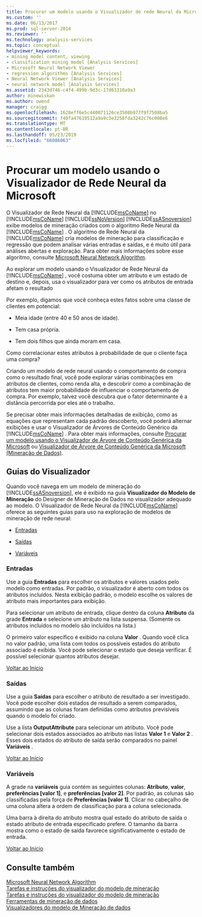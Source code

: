 ```yaml
---
title: Procurar um modelo usando o Visualizador de rede Neural da Microsoft | Microsoft Docs
ms.custom: ''
ms.date: 06/13/2017
ms.prod: sql-server-2014
ms.reviewer: ''
ms.technology: analysis-services
ms.topic: conceptual
helpviewer_keywords:
- mining model content, viewing
- classification mining model [Analysis Services]
- Microsoft Neural Network Viewer
- regression algorithms [Analysis Services]
- Neural Network Viewer [Analysis Services]
- neural network model [Analysis Services]
ms.assetid: 2343d746-c4f4-499b-9d3c-17d63310a9a3
author: minewiskan
ms.author: owend
manager: craigg
ms.openlocfilehash: 1628eff6e5c440071126ce3508b977f9f7508ba5
ms.sourcegitcommit: f40fa47619512a9a9c3e3258fda3242c76c008e6
ms.translationtype: MT
ms.contentlocale: pt-BR
ms.lasthandoff: 05/23/2019
ms.locfileid: "66086063"
---
```

# <a name="browse-a-model-using-the-microsoft-neural-network-viewer"></a>Procurar um modelo usando o Visualizador de Rede Neural da Microsoft
  O Visualizador de Rede Neural da [!INCLUDE[msCoName](../../includes/msconame-md.md)] no [!INCLUDE[msCoName](../../includes/msconame-md.md)] [!INCLUDE[ssNoVersion](../../includes/ssnoversion-md.md)] [!INCLUDE[ssASnoversion](../../includes/ssasnoversion-md.md)] exibe modelos de mineração criados com o algoritmo Rede Neural da [!INCLUDE[msCoName](../../includes/msconame-md.md)] . O algoritmo de Rede Neural da [!INCLUDE[msCoName](../../includes/msconame-md.md)] cria modelos de mineração para classificação e regressão que podem analisar várias entradas e saídas, e é muito útil para análises abertas e exploração. Para obter mais informações sobre esse algoritmo, consulte [Microsoft Neural Network Algorithm](microsoft-neural-network-algorithm.md).  
  
 Ao explorar um modelo usando o Visualizador de Rede Neural da [!INCLUDE[msCoName](../../includes/msconame-md.md)] , você costuma obter um atributo e um estado de destino e, depois, usa o visualizador para ver como os atributos de entrada afetam o resultado  
  
 Por exemplo, digamos que você conheça estes fatos sobre uma classe de clientes em potencial:  
  
-   Meia idade (entre 40 e 50 anos de idade).  
  
-   Tem casa própria.  
  
-   Tem dois filhos que ainda moram em casa.  
  
 Como correlacionar estes atributos à probabilidade de que o cliente faça uma compra?  
  
 Criando um modelo de rede neural usando o comportamento de compra como o resultado final, você pode explorar várias combinações em atributos de clientes, como renda alta, e descobrir como a combinação de atributos tem maior probabilidade de influenciar o comportamento de compra. Por exemplo, talvez você descubra que o fator determinante é a distância percorrida por eles até o trabalho.  
  
 Se precisar obter mais informações detalhadas de exibição, como as equações que representam cada padrão descoberto, você poderá alternar exibições e usar o Visualizador de Árvores de Conteúdo Genérico da [!INCLUDE[msCoName](../../includes/msconame-md.md)] . Para obter mais informações, consulte [Procurar um modelo usando o Visualizador de Árvore de Conteúdo Genérica da Microsoft](browse-a-model-using-the-microsoft-generic-content-tree-viewer.md) ou [Visualizador de Árvore de Conteúdo Genérica da Microsoft &#40;Mineração de Dados&#41;](../microsoft-generic-content-tree-viewer-data-mining.md).  
  
##  <a name="BKMK_ViewerTabs"></a> Guias do Visualizador  
 Quando você navega em um modelo de mineração do [!INCLUDE[ssASnoversion](../../includes/ssasnoversion-md.md)], ele é exibido na guia **Visualizador do Modelo de Mineração** do Designer de Mineração de Dados no visualizador adequado ao modelo. O Visualizador de Rede Neural da [!INCLUDE[msCoName](../../includes/msconame-md.md)] oferece as seguintes guias para uso na exploração de modelos de mineração de rede neural:  
  
-   [Entradas](#BKMK_Inputs)  
  
-   [Saídas](#BKMK_Outputs)  
  
-   [Variáveis](#BKMK_Characteristics)  
  
###  <a name="BKMK_Inputs"></a> Entradas  
 Use a guia **Entradas** para escolher os atributos e valores usados pelo modelo como entradas. Por padrão, o visualizador é aberto com todos os atributos incluídos. Nesta exibição padrão, o modelo escolhe os valores de atributo mais importantes para exibição.  
  
 Para selecionar um atributo de entrada, clique dentro da coluna **Atributo** da grade **Entrada** e selecione um atributo na lista suspensa. (Somente os atributos incluídos no modelo são incluídos na lista.)  
  
 O primeiro valor específico é exibido na coluna **Valor** . Quando você clica no valor padrão, uma lista com todos os possíveis estados do atributo associado é exibida. Você pode selecionar o estado que deseja verificar. É possível selecionar quantos atributos desejar.  
  
 [Voltar ao Início](#BKMK_ViewerTabs)  
  
###  <a name="BKMK_Outputs"></a> Saídas  
 Use a guia **Saídas** para escolher o atributo de resultado a ser investigado. Você pode escolher dois estados de resultado a serem comparados, assumindo que as colunas foram definidas como atributos previsíveis quando o modelo foi criado.  
  
 Use a lista **OutputAttribute** para selecionar um atributo. Você pode selecionar dois estados associados ao atributo nas listas **Valor 1** e **Valor 2** . Esses dois estados do atributo de saída serão comparados no painel **Variáveis** .  
  
 [Voltar ao Início](#BKMK_ViewerTabs)  
  
###  <a name="BKMK_Characteristics"></a> Variáveis  
 A grade na **variáveis** guia contém as seguintes colunas: **Atributo**, **valor**, **preferências [valor 1]**, e **preferências [valor 2]**. Por padrão, as colunas são classificadas pela força de **Preferências [valor 1]**. Clicar no cabeçalho de uma coluna altera a ordem de classificação para a coluna selecionada.  
  
 Uma barra à direita do atributo mostra qual estado do atributo de saída o estado atributo de entrada especificado prefere. O tamanho da barra mostra como o estado de saída favorece significativamente o estado de entrada.  
  
 [Voltar ao Início](#BKMK_ViewerTabs)  
  
## <a name="see-also"></a>Consulte também  
 [Microsoft Neural Network Algorithm](microsoft-neural-network-algorithm.md)   
 [Tarefas e instruções do visualizador do modelo de mineração](mining-model-viewer-tasks-and-how-tos.md)   
 [Tarefas e instruções do visualizador do modelo de mineração](mining-model-viewer-tasks-and-how-tos.md)   
 [Ferramentas de mineração de dados](data-mining-tools.md)   
 [Visualizadores do modelo de Mineração de dados](data-mining-model-viewers.md)  
  
  
